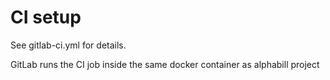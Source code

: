 # CI setup

See gitlab-ci.yml for details.

GitLab runs the CI job inside the same docker container as alphabill project
